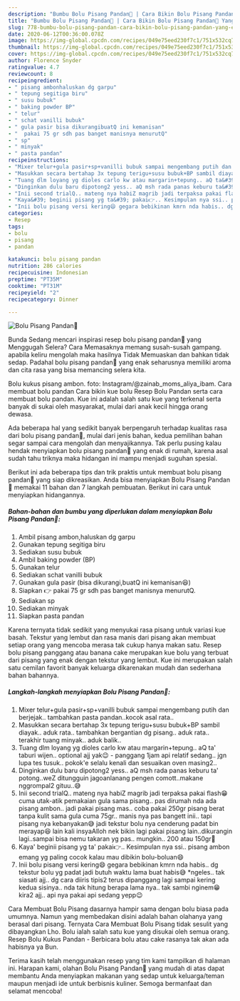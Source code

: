 ```yaml
---
description: "Bumbu Bolu Pisang Pandan🍌 | Cara Bikin Bolu Pisang Pandan🍌 Yang Enak dan Simpel"
title: "Bumbu Bolu Pisang Pandan🍌 | Cara Bikin Bolu Pisang Pandan🍌 Yang Enak dan Simpel"
slug: 778-bumbu-bolu-pisang-pandan-cara-bikin-bolu-pisang-pandan-yang-enak-dan-simpel
date: 2020-06-12T00:36:00.078Z
image: https://img-global.cpcdn.com/recipes/049e75eed230f7c1/751x532cq70/bolu-pisang-pandan🍌-foto-resep-utama.jpg
thumbnail: https://img-global.cpcdn.com/recipes/049e75eed230f7c1/751x532cq70/bolu-pisang-pandan🍌-foto-resep-utama.jpg
cover: https://img-global.cpcdn.com/recipes/049e75eed230f7c1/751x532cq70/bolu-pisang-pandan🍌-foto-resep-utama.jpg
author: Florence Snyder
ratingvalue: 4.7
reviewcount: 8
recipeingredient:
- " pisang ambonhaluskan dg garpu"
- " tepung segitiga biru"
- " susu bubuk"
- " baking powder BP"
- " telur"
- " schat vanilli bubuk"
- " gula pasir bisa dikurangibuatQ ini kemanisan"
- "  pakai 75 gr sdh pas banget manisnya menurutQ"
- " sp"
- " minyak"
- " pasta pandan"
recipeinstructions:
- "Mixer telur+gula pasir+sp+vanilli bubuk sampai mengembang putih dan berjejak.. tambahkan pasta pandan..kocok asal rata.."
- "Masukkan secara bertahap 3x tepung terigu+susu bubuk+BP sambil diayak.. aduk rata.. tambahkan bergantian dg pisang.. aduk rata.. terakhir tuang minyak.. aduk balik.."
- "Tuang dlm loyang yg dioles carlo kw atau margarin+tepung.. aQ ta&#39; taburi wijen.. optional ajj yak😉  panggang 1jam api relatif sedang.. jgn lupa tes tusuk.. pokok&#39;e selalu kenali dan sesuaikan oven masing2.."
- "Dinginkan dulu baru dipotong2 yess.. aQ msh rada panas keburu ta&#39; potong..weZ ditungguin jagoanlanang pengen comott..makane nggrompal2 gituu..😅"
- "Inii second trialQ.. mateng nya habiZ magrib jadi terpaksa pakai flash😁 cuma utak-atik pemakaian gula sama pisang.. pas dirumah nda ada pisang ambon.. jadi pakai pisang mas.. coba pakai 250gr pisang berat tanpa kulit sama gula cuma 75gr.. manis nya pas bangett inii.. tapi pisang nya kebanyakan😅 jadi tekstur bolu nya cenderung padat bin merayap😆 lain kali insyaAlloh nek bikin lagi pakai pisang lain..dikurangin lagi..sampai bisa nemu takaran yg pas.. mungkin.. 200 atau 150gr🤔"
- "Kaya&#39; beginii pisang yg ta&#39; pakai👉.. Kesimpulan nya ssi.. pisang ambon emang yg paling cocok kalau mau dibikin bolu-boluan😄"
- "Inii bolu pisang versi kering😄 gegara bebikinan kmrn nda habis.. dg tekstur bolu yg padat jadi butuh waktu lama buat habis😅 *ngeles.. tak siasati ajj.. dg cara diiris tipis2 terus dipanggang lagi sampai kering kedua sisinya.. nda tak hitung berapa lama nya.. tak sambi nginem😁 kira2 ajj.. api nya pakai api sedang yepp😉"
categories:
- Resep
tags:
- bolu
- pisang
- pandan

katakunci: bolu pisang pandan 
nutrition: 286 calories
recipecuisine: Indonesian
preptime: "PT35M"
cooktime: "PT31M"
recipeyield: "2"
recipecategory: Dinner

---
```



![Bolu Pisang Pandan🍌](https://img-global.cpcdn.com/recipes/049e75eed230f7c1/751x532cq70/bolu-pisang-pandan🍌-foto-resep-utama.jpg)

Bunda Sedang mencari inspirasi resep bolu pisang pandan🍌 yang Menggugah Selera? Cara Memasaknya memang susah-susah gampang. apabila keliru mengolah maka hasilnya Tidak Memuaskan dan bahkan tidak sedap. Padahal bolu pisang pandan🍌 yang enak seharusnya memiliki aroma dan cita rasa yang bisa memancing selera kita.

Bolu kukus pisang ambon. foto: Instagram/@zainab_moms_aliya_ibam. Cara membuat bolu pandan Cara bikin kue bolu Resep Bolu Pandan serta cara membuat bolu pandan. Kue ini adalah salah satu kue yang terkenal serta banyak di sukai oleh masyarakat, mulai dari anak kecil hingga orang dewasa.

Ada beberapa hal yang sedikit banyak berpengaruh terhadap kualitas rasa dari bolu pisang pandan🍌, mulai dari jenis bahan, kedua pemilihan bahan segar sampai cara mengolah dan menyajikannya. Tak perlu pusing kalau hendak menyiapkan bolu pisang pandan🍌 yang enak di rumah, karena asal sudah tahu triknya maka hidangan ini mampu menjadi suguhan spesial.


Berikut ini ada beberapa tips dan trik praktis untuk membuat bolu pisang pandan🍌 yang siap dikreasikan. Anda bisa menyiapkan Bolu Pisang Pandan🍌 memakai 11 bahan dan 7 langkah pembuatan. Berikut ini cara untuk menyiapkan hidangannya.

<!--inarticleads1-->

##### Bahan-bahan dan bumbu yang diperlukan dalam menyiapkan Bolu Pisang Pandan🍌:

1. Ambil  pisang ambon,haluskan dg garpu
1. Gunakan  tepung segitiga biru
1. Sediakan  susu bubuk
1. Ambil  baking powder (BP)
1. Gunakan  telur
1. Sediakan  schat vanilli bubuk
1. Gunakan  gula pasir (bisa dikurangi,buatQ ini kemanisan😆)
1. Siapkan  👉 pakai 75 gr sdh pas banget manisnya menurutQ.
1. Sediakan  sp
1. Sediakan  minyak
1. Siapkan  pasta pandan


Karena ternyata tidak sedikit yang menyukai rasa pisang untuk variasi kue basah. Tekstur yang lembut dan rasa manis dari pisang akan membuat setiap orang yang mencoba merasa tak cukup hanya makan satu. Resep bolu pisang panggang atau banana cake merupakan kue bolu yang terbuat dari pisang yang enak dengan tekstur yang lembut. Kue ini merupakan salah satu cemilan favorit banyak keluarga dikarenakan mudah dan sederhana bahan bahannya. 

<!--inarticleads2-->

##### Langkah-langkah menyiapkan Bolu Pisang Pandan🍌:

1. Mixer telur+gula pasir+sp+vanilli bubuk sampai mengembang putih dan berjejak.. tambahkan pasta pandan..kocok asal rata..
1. Masukkan secara bertahap 3x tepung terigu+susu bubuk+BP sambil diayak.. aduk rata.. tambahkan bergantian dg pisang.. aduk rata.. terakhir tuang minyak.. aduk balik..
1. Tuang dlm loyang yg dioles carlo kw atau margarin+tepung.. aQ ta&#39; taburi wijen.. optional ajj yak😉  - panggang 1jam api relatif sedang.. jgn lupa tes tusuk.. pokok&#39;e selalu kenali dan sesuaikan oven masing2..
1. Dinginkan dulu baru dipotong2 yess.. aQ msh rada panas keburu ta&#39; potong..weZ ditungguin jagoanlanang pengen comott..makane nggrompal2 gituu..😅
1. Inii second trialQ.. mateng nya habiZ magrib jadi terpaksa pakai flash😁 cuma utak-atik pemakaian gula sama pisang.. pas dirumah nda ada pisang ambon.. jadi pakai pisang mas.. coba pakai 250gr pisang berat tanpa kulit sama gula cuma 75gr.. manis nya pas bangett inii.. tapi pisang nya kebanyakan😅 jadi tekstur bolu nya cenderung padat bin merayap😆 lain kali insyaAlloh nek bikin lagi pakai pisang lain..dikurangin lagi..sampai bisa nemu takaran yg pas.. mungkin.. 200 atau 150gr🤔
1. Kaya&#39; beginii pisang yg ta&#39; pakai👉.. Kesimpulan nya ssi.. pisang ambon emang yg paling cocok kalau mau dibikin bolu-boluan😄
1. Inii bolu pisang versi kering😄 gegara bebikinan kmrn nda habis.. dg tekstur bolu yg padat jadi butuh waktu lama buat habis😅 *ngeles.. tak siasati ajj.. dg cara diiris tipis2 terus dipanggang lagi sampai kering kedua sisinya.. nda tak hitung berapa lama nya.. tak sambi nginem😁 kira2 ajj.. api nya pakai api sedang yepp😉


Cara Membuat Bolu Pisang dasarnya hampir sama dengan bolu biasa pada umumnya. Namun yang membedakan disini adalah bahan olahanya yang berasal dari pisang. Ternyata Cara Membuat Bolu Pisang tidak sesulit yang dibayangkan Lho. Bolu ialah salah satu kue yang disukai oleh semua orang. Resep Bolu Kukus Pandan - Berbicara bolu atau cake rasanya tak akan ada habisnya ya Bun. 

Terima kasih telah menggunakan resep yang tim kami tampilkan di halaman ini. Harapan kami, olahan Bolu Pisang Pandan🍌 yang mudah di atas dapat membantu Anda menyiapkan makanan yang sedap untuk keluarga/teman maupun menjadi ide untuk berbisnis kuliner. Semoga bermanfaat dan selamat mencoba!
